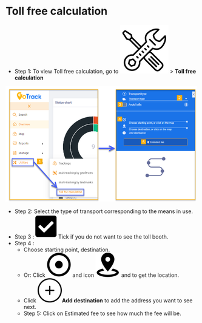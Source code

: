 # Toll free calculation

* Step 1: To view Toll free calculation, go to <span class="icon-left svg-filter-tick">![Ok](/docs/assets/images/web-interface/icon/SVG/icons8-maintenance.svg) > **Toll free calculation**

<span class="icon-left5">![Interface Web](/docs/assets/images//web-english/map/toll-free-calculation.png)


- Step 2: Select the type of transport corresponding to the means in use.
- Step 3 : <span class="icon-left svg-filter-tick">![Ok](/docs/assets/images/web-interface/icon/SVG/check-square1.svg) Tick if you do not want to see the toll booth.
- Step 4 : 
  - Choose starting point, destination.
  - Or: Click <span class="icon-left svg-filter-info">![Ok](/docs/assets/images/web-interface/icon/SVG/dot-circle.svg) and icon <span class="icon-left svg-filter-info">![Ok](/docs/assets/images/web-interface/icon/SVG/place-marker-2.svg) and to get the location.
  - Click <span class="icon-left svg-filter-info">![Ok](/docs/assets/images/web-interface/icon/SVG/plus1.svg)**Add destination** to add the address you want to see next.
  - Step 5: Click on Estimated fee to see how much the fee will be.